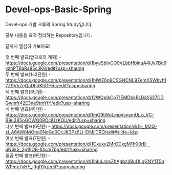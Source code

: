# Devel-ops-Basic-Spring
Devel-ops 개발 크루의 Spring Study입니다.

공부 내용을 요악 정리하는 Repository입니다.

끝까지 열심히 가보아요!

첫 번째 발표(앞으로의 계획) - https://docs.google.com/presentation/d/1byvSbIvCO9VLbbHblnuA4IJv7Bq9yznPTBaRa85cJK8/edit?usp=sharing <br>
두 번째 발표(1~2단원) - https://docs.google.com/presentation/d/1hlWZ6p9CSGHCNL9ZemXSWkvh17ZSVbZeQaDhdKhDHdc/edit?usp=sharing <br>
세 번째 발표(3단원) - https://docs.google.com/presentation/d/12WQpIkCp71EMDbkRLB4Sjj37CDGwmfr42E3ne9tmYtY/edit?usp=sharing <br>
네 번째 발표(4단원) - https://docs.google.com/presentation/d/1mO9tWoLmpVsnsmUj_o_VC-B9u3B5oGOWQ08OcjUzKOU/edit?usp=sharing <br>
다섯 번째 발표(6단원) - https://docs.google.com/presentation/d/1H_M2Q-zi_A6AWbMOnq0NoGc0CcJK3Pz6LI-ElMjiDRQ/edit#slide=id.p <br>
여섯 번째 발표(7단원) - https://docs.google.com/presentation/d/1Cxuky2MrODxgM1fKl0rD--qN6kS_2p1hOB-I0vJn7bg/edit?usp=sharing <br>
일곱 번째 발표(9단원) - https://docs.google.com/presentation/d/1IoIuLansZhAgbz49uOLgGNY1T5qWPmk7yHF_jRglYjk/edit?usp=sharing <br>
